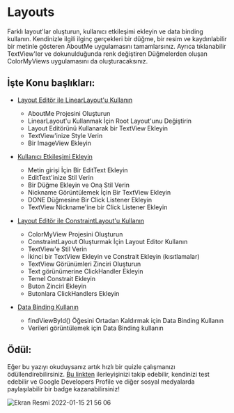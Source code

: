 # Layouts

Farklı layout'lar oluşturun, kullanıcı etkileşimi ekleyin ve data binding kullanın. Kendinizle ilgili ilginç gerçekleri bir düğme, bir resim ve kaydırılabilir bir metinle gösteren AboutMe uygulamasını tamamlarsınız. Ayrıca tıklanabilir TextView'ler ve dokunulduğunda renk değiştiren Düğmelerden oluşan ColorMyViews uygulamasını da oluşturacaksınız.

## İşte Konu başlıkları:

 - [Layout Editör ile LinearLayout'u Kullanın](https://github.com/serkanalc/Android-Kotlin-Fundamentals/blob/main/Part%2009%20-%20Repository%20&%20workManager%20/README.md)
    - AboutMe Projesini Oluşturun
    - LinearLayout'u Kullanmak İçin Root Layout'unu Değiştirin
    - Layout Editörünü Kullanarak bir TextView Ekleyin
    - TextView'inize Style Verin
    - Bir ImageView Ekleyin

 - [Kullanıcı Etkileşimi Ekleyin](https://github.com/serkanalc/Android-Kotlin-Fundamentals/blob/main/Part%2009%20-%20Repository%20&%20workManager%20/README.md)
    
    - Metin girişi İçin Bir EditText Ekleyin
    - EditText'inize Stil Verin
    - Bir Düğme Ekleyin ve Ona Stil Verin
    - Nickname Görüntülemek İçin Bir TextView Ekleyin
    - DONE Düğmesine Bir Click Listener Ekleyin
    - TextView Nickname'ine bir Click Listener Ekleyin

 - [Layout Editör ile ConstraintLayout'u Kullanın](https://github.com/serkanalc/Android-Kotlin-Fundamentals/tree/main/Part%2003%20-%20Layouts/Dok%C3%BCman%203%20-%20Layout%20Edit%C3%B6r%20ile%20ConstraintLayout'u%20Kullan%C4%B1n)

    - ColorMyView Projesini Oluşturun
    - ConstraintLayout Oluşturmak İçin Layout Editor Kullanın
    - TextView'e Stil Verin
    - İkinci bir TextView Ekleyin ve Constrait Ekleyin (kısıtlamalar)
    - TextView Görünümleri Zinciri Oluşturun
    - Text görünümerine ClickHandler Ekleyin
    - Temel Constrait Ekleyin
    - Buton Zinciri Ekleyin
    - Butonlara ClickHandlers Ekleyin

- [Data Binding Kullanın](https://github.com/serkanalc/Android-Kotlin-Fundamentals/tree/main/Part%2003%20-%20Layouts/Dok%C3%BCman%203%20-%20Layout%20Edit%C3%B6r%20ile%20ConstraintLayout'u%20Kullan%C4%B1n)

    - findViewById() Öğesini Ortadan Kaldırmak için Data Binding Kullanın
    - Verileri görüntülemek için Data Binding kullanın

## Ödül:

Eğer bu yazıyı okuduysanız artık hızlı bir quizle çalışmanızı ödüllendirebilirsiniz. [Bu linkten](https://developer.android.com/courses/pathways/kotlin-fundamentals-three?authuser=6) ilerleyişinizi takip edebilir, kendinizi test edebilir ve Google Developers Profile ve diğer sosyal medyalarda paylaşılabilir bir badge kazanabilirsiniz!

![Ekran Resmi 2022-01-15 21 56 06](https://user-images.githubusercontent.com/70329389/149634426-0d82b36b-6e60-4525-9d3b-d96b87a8cc82.png)

